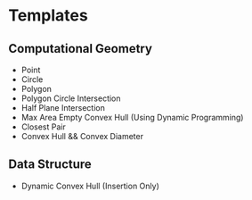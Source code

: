 Templates
=========

## Computational Geometry
* Point
* Circle
* Polygon
* Polygon Circle Intersection
* Half Plane Intersection
* Max Area Empty Convex Hull (Using Dynamic Programming)
* Closest Pair
* Convex Hull && Convex Diameter

## Data Structure
* Dynamic Convex Hull (Insertion Only)